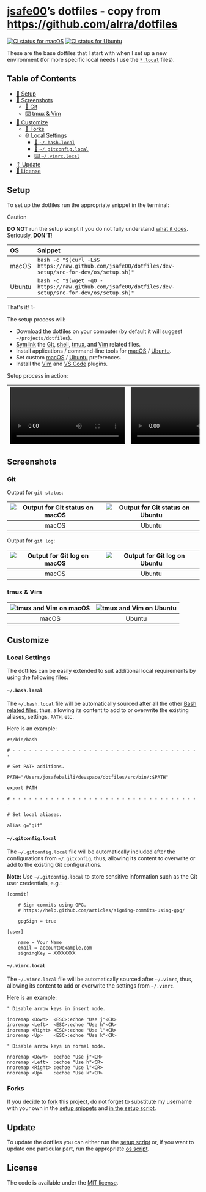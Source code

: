 [jsafe00][repo]’s dotfiles - copy from https://github.com/alrra/dotfiles
==========================

[![CI status for macOS][ci badge macos]][ci link macos]
[![CI status for Ubuntu][ci badge ubuntu]][ci link ubuntu]

These are the base dotfiles that I start with when I set up
a new environment (for more specific local needs I use the
[`*.local`](#local-settings) files).

Table of Contents
-----------------

* [🔧 Setup](#setup)
* [📸 Screenshots](#screenshots)
  * [🔁 Git](#git)
  * [⌨️  tmux & Vim](#tmux--vim)
* [💄 Customize](#customize)
  * [🔀 Forks](#forks)
  * [🌐 Local Settings](#local-settings)
    * [🐚 `~/.bash.local`](#bashlocal)
    * [🔁 `~/.gitconfig.local`](#gitconfiglocal)
    * [⌨️  `~/.vimrc.local`](#vimrclocal)
* [↕️  Update](#update)
* [📑 License](#license)

Setup
-----

To set up the dotfiles run the appropriate snippet in the terminal:

> [!CAUTION]
> __DO NOT__ run the setup script if you do not fully understand
> [what it does][setup]. Seriously, __DON'T__!

| OS | Snippet |
|:---|:---|
| macOS | `bash -c "$(curl -LsS https://raw.github.com/jsafe00/dotfiles/dev-setup/src-for-dev/os/setup.sh)"` |
| Ubuntu | `bash -c "$(wget -qO - https://raw.github.com/jsafe00/dotfiles/dev-setup/src-for-dev/os/setup.sh)"` |

That's it! ✨

The setup process will:

* Download the dotfiles on your computer
  (by default it will suggest `~/projects/dotfiles`).
* [Symlink][symlink] the [Git], [shell], [tmux],
  and [Vim] related files.
* Install applications / command-line tools for
  [macOS][install macos] / [Ubuntu][install ubuntu].
* Set custom [macOS][preferences macos] /
  [Ubuntu][preferences ubuntu] preferences.
* Install the [Vim][vim plugins] and
  [VS Code][vscode plugins] plugins.

Setup process in action:

<!-- markdownlint-disable MD033 -->
| <video src="https://user-images.githubusercontent.com/1223565/236653425-5beae04a-39e3-4f29-8113-009e402818e6.mp4" title="Setup process on macOS"/> |<video src="https://user-images.githubusercontent.com/1223565/236653424-1702c359-1b68-4815-b3cc-96f6665c5e88.mp4" title="Setup process on Ubuntu"/> |
|:---:|:---:|
<!-- markdownlint-enable MD033 -->

Screenshots
-----------

### Git

Output for `git status`:

| ![Output for Git status on macOS][git output macos] | ![Output for Git status on Ubuntu][git output ubuntu] |
|:---:|:---:|
| macOS | Ubuntu |

Output for `git log`:

| ![Output for Git log on macOS][git log macos] | ![Output for Git log on Ubuntu][git log ubuntu] |
|:---:|:---:|
| macOS | Ubuntu |

### tmux & Vim

| ![tmux and Vim on macOS][vim macos] | ![tmux and Vim on Ubuntu][vim ubuntu] |
|:---:|:---:|
| macOS | Ubuntu |

Customize
---------

### Local Settings

The dotfiles can be easily extended to suit additional local
requirements by using the following files:

#### `~/.bash.local`

The `~/.bash.local` file will be automatically sourced after all
the other [Bash related files][shell], thus, allowing its content
to add to or overwrite the existing aliases, settings, `PATH`, etc.

Here is an example:

```shell
#!/bin/bash

# - - - - - - - - - - - - - - - - - - - - - - - - - - - - - - - - - - -

# Set PATH additions.

PATH="/Users/josafebalili/devspace/dotfiles/src/bin/:$PATH"

export PATH

# - - - - - - - - - - - - - - - - - - - - - - - - - - - - - - - - - - -

# Set local aliases.

alias g="git"
```

#### `~/.gitconfig.local`

The `~/.gitconfig.local` file will be automatically included after
the configurations from `~/.gitconfig`, thus, allowing its content
to overwrite or add to the existing Git configurations.

__Note:__ Use `~/.gitconfig.local` to store sensitive information
such as the Git user credentials, e.g.:

```gitconfig
[commit]

    # Sign commits using GPG.
    # https://help.github.com/articles/signing-commits-using-gpg/

    gpgSign = true

[user]

    name = Your Name
    email = account@example.com
    signingKey = XXXXXXXX
```

#### `~/.vimrc.local`

The `~/.vimrc.local` file will be automatically sourced after
`~/.vimrc`, thus, allowing its content to add or overwrite the
settings from `~/.vimrc`.

Here is an example:

```vim
" Disable arrow keys in insert mode.

inoremap <Down>  <ESC>:echoe "Use j"<CR>
inoremap <Left>  <ESC>:echoe "Use h"<CR>
inoremap <Right> <ESC>:echoe "Use l"<CR>
inoremap <Up>    <ESC>:echoe "Use k"<CR>

" Disable arrow keys in normal mode.

nnoremap <Down>  :echoe "Use j"<CR>
nnoremap <Left>  :echoe "Use h"<CR>
nnoremap <Right> :echoe "Use l"<CR>
nnoremap <Up>    :echoe "Use k"<CR>
```

### Forks

If you decide to [fork] this project, do not forget to substitute
my username with your own in the [setup snippets](#setup) and [in
the setup script][setup script].

Update
------

To update the dotfiles you can either run the [setup script][setup]
or, if you want to update one particular part, run the appropriate
[os script](src/os).

License
-------

The code is available under the [MIT license][license].

<!-- Link labels: -->

[ci badge macos]: https://github.com/jsafe00/dotfiles/workflows/macOS/badge.svg
[ci badge ubuntu]: https://github.com/jsafe00/dotfiles/workflows/Ubuntu/badge.svg
[ci link macos]: https://github.com/jsafe00/dotfiles/actions?query=workflow%3AmacOS
[ci link ubuntu]: https://github.com/jsafe00/dotfiles/actions?query=workflow%3AUbuntu
[fork]: https://help.github.com/en/github/getting-started-with-github/fork-a-repo
[git log macos]: https://user-images.githubusercontent.com/1223565/101947422-519fc580-3ba5-11eb-90bc-1438072a45e1.png
[git log ubuntu]: https://user-images.githubusercontent.com/1223565/101947420-51072f00-3ba5-11eb-9061-efb30ace1c21.png
[git output macos]: https://user-images.githubusercontent.com/1223565/101947419-51072f00-3ba5-11eb-9e8e-fea987ac97c2.png
[git output ubuntu]: https://user-images.githubusercontent.com/1223565/101947417-506e9880-3ba5-11eb-805c-0732602c34b3.png
[Git]: src/git
[install macos]: src/os/installs/macos
[install ubuntu]: src/os/installs/ubuntu
[license]: LICENSE.txt
[preferences macos]: src/os/preferences/macos
[preferences ubuntu]: src/os/preferences/ubuntu
[repo]: https://github.com/jsafe00
[setup script]: https://github.com/jsafe00/dotfiles/blob/main/src/os/setup.sh#L3
[setup]: src/os/setup.sh
[shell]: src/shell
[symlink]: src/os/create_symbolic_links.sh
[tmux]: src/tmux
[vim macos]: https://user-images.githubusercontent.com/1223565/101947425-52385c00-3ba5-11eb-9a2a-13e7910d3673.png
[vim plugins]: src/vim/vim/pack/minpac/start
[vim ubuntu]: https://user-images.githubusercontent.com/1223565/101947424-519fc580-3ba5-11eb-83b1-e4c3573315a3.png
[Vim]: src/vim
[vscode plugins]: src/os/installs/macos/vscode.sh
